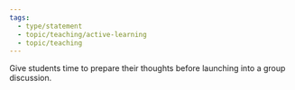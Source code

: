 ```yaml
---
tags:
  - type/statement
  - topic/teaching/active-learning
  - topic/teaching
---
```

Give students time to prepare their thoughts before launching into a group discussion.